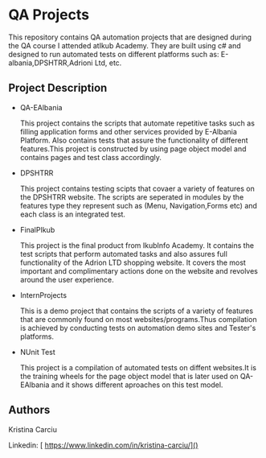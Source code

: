 # QA Projects

This repository contains QA automation projects that are designed during the QA course I attended atIkub Academy. They are built using c# and  designed to run automated tests on different platforms such as: E-albania,DPSHTRR,Adrioni Ltd, etc. 

## Project Description

- QA-EAlbania

    This project contains the scripts that automate repetitive tasks such as filling application forms and other services provided by E-Albania Platform. Also contains tests that assure the functionality of different features.This project is constructed by using page object model and contains pages and test class accordingly.

- DPSHTRR

    This project contains testing scipts that covaer a variety of features on the DPSHTRR website. The scripts are seperated in modules by the features type they represent such as (Menu, Navigation,Forms etc) and each class is an integrated test.

- FinalPIkub

    This project is the final product from IkubInfo Academy. It contains the test scripts that perform automated tasks and also assures full functionality of the Adrion LTD shopping website. It covers the most important and complimentary actions done on the website and revolves around the user experience.

- InternProjects

    This is a demo project that contains the scripts of a variety of features that are commonly found on most websites/programs.Thus compilation is achieved by conducting tests on automation demo sites and Tester's platforms.

- NUnit Test

    This project is a compilation of automated tests on diffent websites.It is the training wheels for the page object model that is later used on QA-EAlbania and it shows different aproaches on this test model.


## Authors

Kristina Carciu 

Linkedin: [ https://www.linkedin.com/in/kristina-carciu/]()

